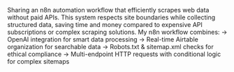 Sharing an n8n automation workflow that efficiently scrapes web data without paid APIs. This system respects site boundaries while collecting structured data, saving time and money compared to expensive API subscriptions or complex scraping solutions.
My n8n workflow combines:
→ OpenAI integration for smart data processing
→ Real-time Airtable organization for searchable data
→ Robots.txt & sitemap.xml checks for ethical compliance
→ Multi-endpoint HTTP requests with conditional logic for complex sitemaps
